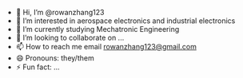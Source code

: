 - 👋 Hi, I’m @rowanzhang123
- 👀 I’m interested in aerospace electronics and industrial electronics
- 🌱 I’m currently studying Mechatronic Engineering
- 💞️ I’m looking to collaborate on ...
- 📫 How to reach me email rowanzhang123@gmail.com
- 😄 Pronouns: they/them
- ⚡ Fun fact: ...

<!---
rowanzhang123/rowanzhang123 is a ✨ special ✨ repository because its `README.md` (this file) appears on your GitHub profile.
You can click the Preview link to take a look at your changes.
--->
